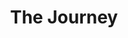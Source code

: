 ---
path: "/javier/"
name: "Javier"
title: "The Journey"
story: "Javier de los Santos’ love for the guitar has taken him across the globe, yet the journey hasn’t been an easy one.  Only through years of tireless practice and dedication has he been invited to perform classical guitar from Maine to Texas, Granada to Rio de Janiero, and in Spain, Mexico and throughout Colorado.
According to Javier, “somehow, my spirit gets fulfilled through the sounds of the guitar,” and he shares this gift as an instructor at Colorado Mesa University, the Aspen Music Festival, local school guitar programs and as President & Artistic Director of the Western Colorado Classical Guitar Society. 
Javier calls Grand Junction home after years studying with maestros from the Académica de Música in Zacatecas, México to the University of Denver’s Lamont School of Music.  Here, he founded and performs with Mariachi San Jose sharing traditional music and continuing to build upon the rich musical heritage of the Western Slope. 
His first professor once told him, “Whatever you play, Javier, play it with your heart.” Whether making music with his family, teaching a master class or performing with his local Mariachi band, those words have never left Javier’s heart or hands."
homePageImage: ../images/javier.jpg
videoSourceURL: ""
videoImage: ../images/javier-video-image.png
backgroundImage: ../images/javier-story-bg.jpg
modalImage: ../images/andy-read-more.jpg
---